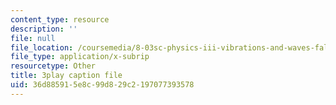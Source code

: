 ```yaml
---
content_type: resource
description: ''
file: null
file_location: /coursemedia/8-03sc-physics-iii-vibrations-and-waves-fall-2016/36d885915e8c99d829c2197077393578_QxemLb8-5AA.srt
file_type: application/x-subrip
resourcetype: Other
title: 3play caption file
uid: 36d88591-5e8c-99d8-29c2-197077393578
---
```

